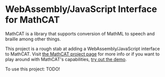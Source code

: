 # WebAssembly/JavaScript Interface for MathCAT

MathCAT is a library that supports conversion of MathML to speech and braille among other things.

This project is a rough stab at adding a WebAssembly/JavaScript interface to MathCAT.
Visit [the MathCAT project page](https://nsoiffer.github.io/MathCAT/) for more info or if you want to play around with MathCAT's capabilities, [try out the demo](https://nsoiffer.github.io/MathCATDemo/).


To use this project:
TODO!